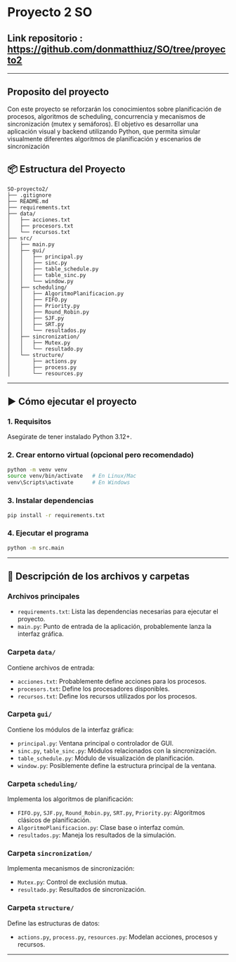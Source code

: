 
# Proyecto 2 SO

## Link repositorio : https://github.com/donmatthiuz/SO/tree/proyecto2
---
## Proposito del proyecto

Con este proyecto se reforzarán los conocimientos sobre planificación de procesos, algoritmos de
scheduling, concurrencia y mecanismos de sincronización (mutex y semáforos). El objetivo es desarrollar
una aplicación visual y backend utilizando Python, que permita simular visualmente diferentes algoritmos
de planificación y escenarios de sincronización

## 📦 Estructura del Proyecto

```
SO-proyecto2/
├── .gitignore
├── README.md
├── requirements.txt
├── data/
│   ├── acciones.txt
│   ├── procesors.txt
│   └── recursos.txt
├── src/
│   ├── main.py
│   ├── gui/
│   │   ├── principal.py
│   │   ├── sinc.py
│   │   ├── table_schedule.py
│   │   ├── table_sinc.py
│   │   └── window.py
│   ├── scheduling/
│   │   ├── AlgoritmoPlanificacion.py
│   │   ├── FIFO.py
│   │   ├── Priority.py
│   │   ├── Round_Robin.py
│   │   ├── SJF.py
│   │   ├── SRT.py
│   │   └── resultados.py
│   ├── sincronization/
│   │   ├── Mutex.py
│   │   └── resultado.py
│   └── structure/
│       ├── actions.py
│       ├── process.py
│       └── resources.py
```

---

## ▶️ Cómo ejecutar el proyecto

### 1. Requisitos

Asegúrate de tener instalado Python 3.12+.

### 2. Crear entorno virtual (opcional pero recomendado)

```bash
python -m venv venv
source venv/bin/activate   # En Linux/Mac
venv\Scripts\activate      # En Windows
```

### 3. Instalar dependencias

```bash
pip install -r requirements.txt
```

### 4. Ejecutar el programa

```bash
python -m src.main
```

---

## 📁 Descripción de los archivos y carpetas

### Archivos principales

* `requirements.txt`: Lista las dependencias necesarias para ejecutar el proyecto.
* `main.py`: Punto de entrada de la aplicación, probablemente lanza la interfaz gráfica.

### Carpeta `data/`

Contiene archivos de entrada:

* `acciones.txt`: Probablemente define acciones para los procesos.
* `procesors.txt`: Define los procesadores disponibles.
* `recursos.txt`: Define los recursos utilizados por los procesos.

### Carpeta `gui/`

Contiene los módulos de la interfaz gráfica:

* `principal.py`: Ventana principal o controlador de GUI.
* `sinc.py`, `table_sinc.py`: Módulos relacionados con la sincronización.
* `table_schedule.py`: Módulo de visualización de planificación.
* `window.py`: Posiblemente define la estructura principal de la ventana.

### Carpeta `scheduling/`

Implementa los algoritmos de planificación:

* `FIFO.py`, `SJF.py`, `Round_Robin.py`, `SRT.py`, `Priority.py`: Algoritmos clásicos de planificación.
* `AlgoritmoPlanificacion.py`: Clase base o interfaz común.
* `resultados.py`: Maneja los resultados de la simulación.

### Carpeta `sincronization/`

Implementa mecanismos de sincronización:

* `Mutex.py`: Control de exclusión mutua.
* `resultado.py`: Resultados de sincronización.

### Carpeta `structure/`

Define las estructuras de datos:

* `actions.py`, `process.py`, `resources.py`: Modelan acciones, procesos y recursos.

---
